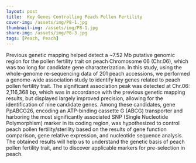 ```yaml
---
layout: post
title:  Key Genes Controlling Peach Pollen Fertility 
cover-img: /assets/img/P8-1.jpg
thumbnail-img: /assets/img/P8-1.jpg
share-img: /assets/img/P8-3.jpg
tags: [Peach, Peach]
---
```


Previous genetic mapping helped detect a ~7.52 Mb putative genomic region for the pollen fertility trait on peach Chromosome 06 (Chr.06), which was too long for candidate gene characterization. In this study, using the whole-genome re-sequencing data of 201 peach accessions, we performed a genome-wide association study to identify key genes related to peach pollen fertility trait. The significant association peak was detected at Chr.06: 2,116,368 bp, which was in accordance with the previous genetic mapping results, but displayed largely improved precision, allowing for the identification of nine candidate genes. Among these candidates, gene PpABCG26, encoding an ATP-binding cassette G (ABCG) transporter and harboring the most significantly associated SNP (Single Nucleotide Polymorphism) marker in its coding region, was hypothesized to control peach pollen fertility/sterility based on the results of gene function comparison, gene relative expression, and nucleotide sequence analysis. The obtained results will help us to understand the genetic basis of peach pollen fertility trait, and to discover applicable markers for pre-selection in peach.
